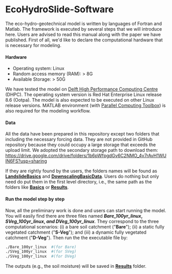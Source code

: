 # EcoHydroSlide-Software
The eco-hydro-geotechnical model is written by languages of Fortran and Matlab. The framework is executed by several steps that we will introduce here. Users are advised to read this manual along with the paper we have published. First of all, we'd like to declare the computational hardware that is necessary for modeling.

#### Hardware

- Operating system: Linux
- Random access memory (RAM): > 8G
- Available Storage: > 50G

We have tested the model on [Delft High Performance Computing Centre](https://www.tudelft.nl/dhpc) (DHPC). The operating system version is Red Hat Enterprise Linux release 8.6 (Ootpa). The model is also expected to be executed on other Linux release versions. MATLAB environment (with [Parallel Computing Toolbox](https://www.mathworks.com/products/parallel-computing.html)) is also required for the modeling workflow. 

#### Data

All the data have been prepared in this repository except two folders that including the necessary forcing data. They are not provided in GitHub repository because they could occupy a large storage that exceeds the upload limit. We adopted the secondary storage path to download them: https://drive.google.com/drive/folders/1b6pWfpgdGv6C2NMO_4v7rAvH1WUlN6FS?usp=sharing

If they are rightly found by the users, the folders names will be found as **<u>LandslideBasics</u>** and **<u>DownscalingBasicData</u>**. Users do nothing but only need do put them in the first level directory, i.e., the same path as the folders like **<u>Basics</u>** or **<u>Results</u>**.

#### Run the model step by step

Now, all the preliminary work is done and users can start running the model. You will easily find there are three files named ***Bare_100yr_linux*, *SVeg_100yr_linux*, *and DVeg_100yr_linux***. They correspond to the three computational scenarios: (i) a bare soil catchment ("**Bare**"); (ii) a static fully vegetated catchment ("**S-Veg**"); and (iii) a dynamic fully vegetated catchment ("**D-Veg**"). Then run the the executable file by:

```bash
./Bare_100yr_linux  #(for Bare)
./SVeg_100yr_linux  #(for SVeg)
./SVeg_100yr_linux  #(for DVeg)
```

The outputs (e.g., the soil moisture) will be saved in **<u>Results</u>** folder. 

